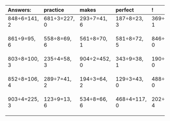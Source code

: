 | Answers: | practice | makes | perfect | ! |
| :--- | :--- | :--- | :--- | :--- |
| 848÷6=141, 2 | 681÷3=227, 0 | 293÷7=41, 6 | 187÷8=23, 3 | 369÷4=92, 1 | 
|   |   |   |   |   | 
|   |   |   |   |   | 
|   |   |   |   |   | 
| 861÷9=95, 6 | 558÷8=69, 6 | 561÷8=70, 1 | 581÷8=72, 5 | 846÷3=282, 0 | 
|   |   |   |   |   | 
|   |   |   |   |   | 
|   |   |   |   |   | 
| 803÷8=100, 3 | 235÷4=58, 3 | 904÷2=452, 0 | 343÷9=38, 1 | 190÷5=38, 0 | 
|   |   |   |   |   | 
|   |   |   |   |   | 
|   |   |   |   |   | 
| 852÷8=106, 4 | 289÷7=41, 2 | 194÷3=64, 2 | 129÷3=43, 0 | 488÷8=61, 0 | 
|   |   |   |   |   | 
|   |   |   |   |   | 
|   |   |   |   |   | 
| 903÷4=225, 3 | 123÷9=13, 6 | 534÷8=66, 6 | 468÷4=117, 0 | 202÷6=33, 4 | 
|   |   |   |   |   | 
|   |   |   |   |   | 
|   |   |   |   |   | 
